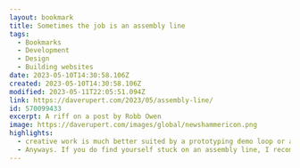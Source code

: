 ```yaml
---
layout: bookmark
title: Sometimes the job is an assembly line
tags:
  - Bookmarks
  - Development
  - Design
  - Building websites
date: 2023-05-10T14:30:58.106Z
created: 2023-05-10T14:30:58.106Z
modified: 2023-05-11T22:05:51.094Z
link: https://daverupert.com/2023/05/assembly-line/
id: 570099433
excerpt: A riff on a post by Robb Owen
image: https://daverupert.com/images/global/newshammericon.png
highlights:
  - creative work is much better suited by a prototyping demo loop or a hot-potato process to overcome the tension between design and development
  - Anyways. If you do find yourself stuck on an assembly line, I recommend a good set of headphones and chill lo-fi beats or whatever music helps you focus.
---
```

